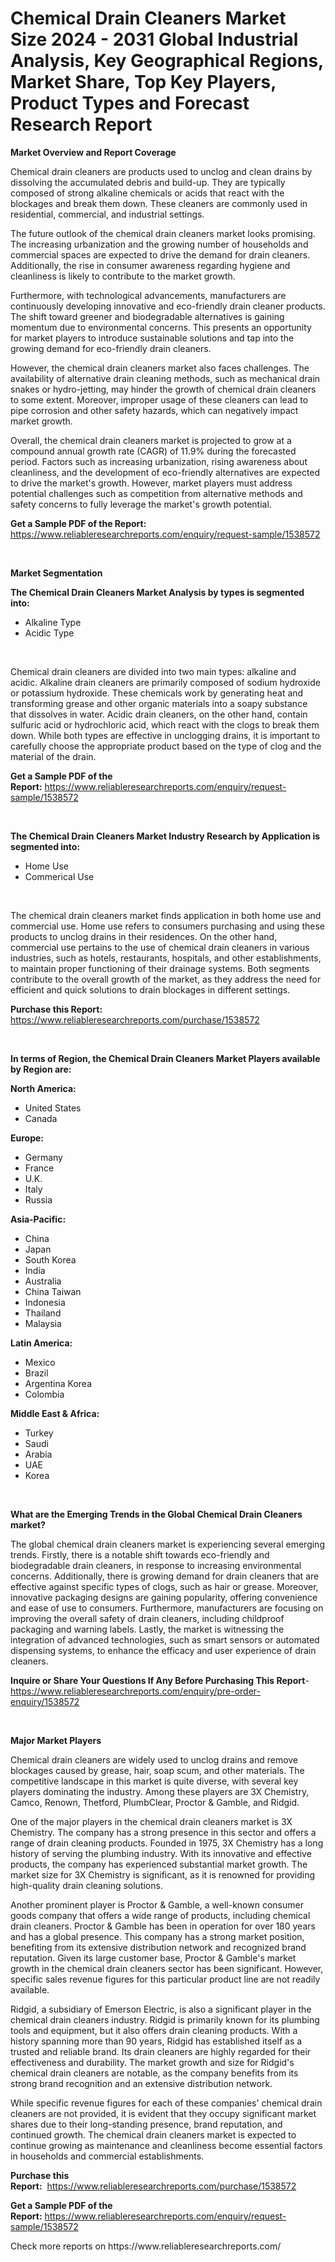<p><h1>Chemical Drain Cleaners Market Size 2024 - 2031 Global Industrial Analysis, Key Geographical Regions, Market Share, Top Key Players, Product Types and Forecast Research Report</h1></p><p><strong>Market Overview and Report Coverage</strong></p>
<p><p>Chemical drain cleaners are products used to unclog and clean drains by dissolving the accumulated debris and build-up. They are typically composed of strong alkaline chemicals or acids that react with the blockages and break them down. These cleaners are commonly used in residential, commercial, and industrial settings.</p><p>The future outlook of the chemical drain cleaners market looks promising. The increasing urbanization and the growing number of households and commercial spaces are expected to drive the demand for drain cleaners. Additionally, the rise in consumer awareness regarding hygiene and cleanliness is likely to contribute to the market growth.</p><p>Furthermore, with technological advancements, manufacturers are continuously developing innovative and eco-friendly drain cleaner products. The shift toward greener and biodegradable alternatives is gaining momentum due to environmental concerns. This presents an opportunity for market players to introduce sustainable solutions and tap into the growing demand for eco-friendly drain cleaners.</p><p>However, the chemical drain cleaners market also faces challenges. The availability of alternative drain cleaning methods, such as mechanical drain snakes or hydro-jetting, may hinder the growth of chemical drain cleaners to some extent. Moreover, improper usage of these cleaners can lead to pipe corrosion and other safety hazards, which can negatively impact market growth.</p><p>Overall, the chemical drain cleaners market is projected to grow at a compound annual growth rate (CAGR) of 11.9% during the forecasted period. Factors such as increasing urbanization, rising awareness about cleanliness, and the development of eco-friendly alternatives are expected to drive the market's growth. However, market players must address potential challenges such as competition from alternative methods and safety concerns to fully leverage the market's growth potential.</p></p>
<p><strong>Get a Sample PDF of the Report:</strong> <a href="https://www.reliableresearchreports.com/enquiry/request-sample/1538572">https://www.reliableresearchreports.com/enquiry/request-sample/1538572</a></p>
<p>&nbsp;</p>
<p><strong>Market Segmentation</strong></p>
<p><strong>The Chemical Drain Cleaners Market Analysis by types is segmented into:</strong></p>
<p><ul><li>Alkaline Type</li><li>Acidic Type</li></ul></p>
<p>&nbsp;</p>
<p><p>Chemical drain cleaners are divided into two main types: alkaline and acidic. Alkaline drain cleaners are primarily composed of sodium hydroxide or potassium hydroxide. These chemicals work by generating heat and transforming grease and other organic materials into a soapy substance that dissolves in water. Acidic drain cleaners, on the other hand, contain sulfuric acid or hydrochloric acid, which react with the clogs to break them down. While both types are effective in unclogging drains, it is important to carefully choose the appropriate product based on the type of clog and the material of the drain.</p></p>
<p><strong>Get a Sample PDF of the Report:</strong>&nbsp;<a href="https://www.reliableresearchreports.com/enquiry/request-sample/1538572">https://www.reliableresearchreports.com/enquiry/request-sample/1538572</a></p>
<p>&nbsp;</p>
<p><strong>The Chemical Drain Cleaners Market Industry Research by Application is segmented into:</strong></p>
<p><ul><li>Home Use</li><li>Commerical Use</li></ul></p>
<p>&nbsp;</p>
<p><p>The chemical drain cleaners market finds application in both home use and commercial use. Home use refers to consumers purchasing and using these products to unclog drains in their residences. On the other hand, commercial use pertains to the use of chemical drain cleaners in various industries, such as hotels, restaurants, hospitals, and other establishments, to maintain proper functioning of their drainage systems. Both segments contribute to the overall growth of the market, as they address the need for efficient and quick solutions to drain blockages in different settings.</p></p>
<p><strong>Purchase this Report:</strong>&nbsp; <a href="https://www.reliableresearchreports.com/purchase/1538572">https://www.reliableresearchreports.com/purchase/1538572</a></p>
<p>&nbsp;</p>
<p><strong>In terms of Region, the Chemical Drain Cleaners Market Players available by Region are:</strong></p>
<p>
    <p> <strong> North America: </strong>
        <ul>
            <li>United States</li>
            <li>Canada</li>
        </ul>
        </p> 
    <p> <strong> Europe: </strong>
        <ul>
            <li>Germany</li>
            <li>France</li>
            <li>U.K.</li>
            <li>Italy</li>
            <li>Russia</li>
        </ul>
        </p> 
    <p> <strong> Asia-Pacific: </strong>
        <ul>
            <li>China</li>
            <li>Japan</li>
            <li>South Korea</li>
            <li>India</li>
            <li>Australia</li>
            <li>China Taiwan</li>
            <li>Indonesia</li>
            <li>Thailand</li>
            <li>Malaysia</li>
        </ul>
        </p> 
    <p> <strong> Latin America: </strong>
        <ul>
            <li>Mexico</li>
            <li>Brazil</li>
            <li>Argentina Korea</li>
            <li>Colombia</li>
        </ul>
        </p> 
    <p> <strong> Middle East & Africa: </strong>
        <ul>
            <li>Turkey</li>
            <li>Saudi</li>
            <li>Arabia</li>
            <li>UAE</li>
            <li>Korea</li>
        </ul>
    </p>
    </p>
<p>&nbsp;</p>
<p><strong>What are the Emerging Trends in the Global Chemical Drain Cleaners market?</strong></p>
<p><p>The global chemical drain cleaners market is experiencing several emerging trends. Firstly, there is a notable shift towards eco-friendly and biodegradable drain cleaners, in response to increasing environmental concerns. Additionally, there is growing demand for drain cleaners that are effective against specific types of clogs, such as hair or grease. Moreover, innovative packaging designs are gaining popularity, offering convenience and ease of use to consumers. Furthermore, manufacturers are focusing on improving the overall safety of drain cleaners, including childproof packaging and warning labels. Lastly, the market is witnessing the integration of advanced technologies, such as smart sensors or automated dispensing systems, to enhance the efficacy and user experience of drain cleaners.</p></p>
<p><strong>Inquire or Share Your Questions If Any Before Purchasing This Report</strong>- <a href="https://www.reliableresearchreports.com/enquiry/pre-order-enquiry/1538572">https://www.reliableresearchreports.com/enquiry/pre-order-enquiry/1538572</a></p>
<p>&nbsp;</p>
<p><strong>Major Market Players</strong></p>
<p><p>Chemical drain cleaners are widely used to unclog drains and remove blockages caused by grease, hair, soap scum, and other materials. The competitive landscape in this market is quite diverse, with several key players dominating the industry. Among these players are 3X Chemistry, Camco, Renown, Thetford, PlumbClear, Proctor & Gamble, and Ridgid.</p><p>One of the major players in the chemical drain cleaners market is 3X Chemistry. The company has a strong presence in this sector and offers a range of drain cleaning products. Founded in 1975, 3X Chemistry has a long history of serving the plumbing industry. With its innovative and effective products, the company has experienced substantial market growth. The market size for 3X Chemistry is significant, as it is renowned for providing high-quality drain cleaning solutions.</p><p>Another prominent player is Proctor & Gamble, a well-known consumer goods company that offers a wide range of products, including chemical drain cleaners. Proctor & Gamble has been in operation for over 180 years and has a global presence. This company has a strong market position, benefiting from its extensive distribution network and recognized brand reputation. Given its large customer base, Proctor & Gamble's market growth in the chemical drain cleaners sector has been significant. However, specific sales revenue figures for this particular product line are not readily available.</p><p>Ridgid, a subsidiary of Emerson Electric, is also a significant player in the chemical drain cleaners industry. Ridgid is primarily known for its plumbing tools and equipment, but it also offers drain cleaning products. With a history spanning more than 90 years, Ridgid has established itself as a trusted and reliable brand. Its drain cleaners are highly regarded for their effectiveness and durability. The market growth and size for Ridgid's chemical drain cleaners are notable, as the company benefits from its strong brand recognition and an extensive distribution network.</p><p>While specific revenue figures for each of these companies' chemical drain cleaners are not provided, it is evident that they occupy significant market shares due to their long-standing presence, brand reputation, and continued growth. The chemical drain cleaners market is expected to continue growing as maintenance and cleanliness become essential factors in households and commercial establishments.</p></p>
<p><strong>Purchase this Report:</strong>&nbsp;&nbsp;<a href="https://www.reliableresearchreports.com/purchase/1538572">https://www.reliableresearchreports.com/purchase/1538572</a></p>
<p></p>
<p><strong>Get a Sample PDF of the Report:</strong>&nbsp;<a href="https://www.reliableresearchreports.com/enquiry/request-sample/1538572">https://www.reliableresearchreports.com/enquiry/request-sample/1538572</a></p>
<p>Check more reports on https://www.reliableresearchreports.com/</p>